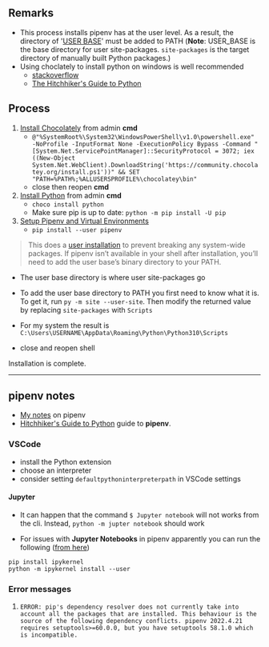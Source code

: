 ## Remarks
- This process installs pipenv has at the user level. As a result, the directory of '[USER BASE](https://docs.python.org/3/library/site.html#site.USER_BASE)' must be added to PATH (**Note**: USER_BASE is the base directory for user site-packages. `site-packages` is the target directory of manually built Python packages.)
- Using choclately to install python on windows is well recommended
  - [stackoverflow](https://stackoverflow.com/a/57421906/1820618)
  - [The Hitchhiker's Guide to Python](https://docs.python-guide.org/starting/install3/win/#install3-windows)

## Process
1. [Install Chocolately](https://docs.chocolatey.org/en-us/choco/setup) from admin **cmd**
	-  `@"%SystemRoot%\System32\WindowsPowerShell\v1.0\powershell.exe" -NoProfile -InputFormat None -ExecutionPolicy Bypass -Command "[System.Net.ServicePointManager]::SecurityProtocol = 3072; iex ((New-Object System.Net.WebClient).DownloadString('https://community.chocolatey.org/install.ps1'))" && SET "PATH=%PATH%;%ALLUSERSPROFILE%\chocolatey\bin"`
	-  close then reopen **cmd**
2.  [Install Python](https://docs.python-guide.org/starting/install3/win/#install3-windows) from admin **cmd**
	- `choco install python`
	- Make sure pip is up to date: `python -m pip install -U pip`
3. [Setup Pipenv and Virtual Environments](https://docs.python-guide.org/dev/virtualenvs/#virtualenvironments-ref)
	- `pip install --user pipenv`
 > This does a [user installation](https://pip.pypa.io/en/stable/user_guide/#user-installs) to prevent breaking any system-wide packages. If pipenv isn’t available in your shell after installation, you’ll need to add the user base’s binary directory to your PATH.



- The user base directory is where user site-packages go

- To add the user base directory to PATH you first need to know what it is. To get it, run `py -m site --user-site`. Then modify the returned value by replacing `site-packages` with `Scripts`
- For my system the result is `C:\Users\USERNAME\AppData\Roaming\Python\Python310\Scripts`
- close and reopen shell

Installation is complete.

---

## pipenv notes
- [My notes](Setup\pipenv\notes.md) on pipenv
- [Hitchhiker's Guide to Python](https://docs.python-guide.org/dev/virtualenvs/#installing-packages-for-your-project) guide to **pipenv**.

### VSCode
- install the Python extension
- choose an interpreter
- consider setting `defaultpythoninterpreterpath` in VSCode settings

#### Jupyter
- It can happen that the command `$ Jupyter notebook` will not works from the cli. Instead, `python -m jupter notebook` should work

- For issues with **Jupyter Notebooks** in pipenv apparently you can run the following ([from here](https://stackoverflow.com/questions/52566337/do-i-need-to-install-jupyter-notebook-in-every-virtual-environment))
```shell
pip install ipykernel  
python -m ipykernel install --user
```







### Error messages

1.	```
	ERROR: pip's dependency resolver does not currently take into account all the packages that are installed. This behaviour is the source of the following dependency conflicts. pipenv 2022.4.21 requires setuptools>=60.0.0, but you have setuptools 58.1.0 which is incompatible.
	```
